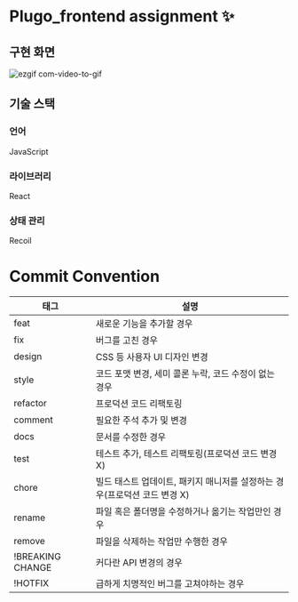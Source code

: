 # Plugo_frontend assignment ✨

## 구현 화면
![ezgif com-video-to-gif](https://github.com/O3Olivia/plugo/assets/87024040/11da4039-cf6c-40db-8734-8e6540096af0)

## 기술 스택

### 언어

JavaScript 

### 라이브러리

React

### 상태 관리

Recoil

# Commit Convention

| 태그             | 설명                                                                      |
| ---------------- | ------------------------------------------------------------------------- |
| feat             | 새로운 기능을 추가할 경우                                                 |
| fix              | 버그를 고친 경우                                                          |
| design           | CSS 등 사용자 UI 디자인 변경                                              |
| style            | 코드 포맷 변경, 세미 콜론 누락, 코드 수정이 없는 경우                     |
| refactor         | 프로덕션 코드 리팩토링                                                    |
| comment          | 필요한 주석 추가 및 변경                                                  |
| docs             | 문서를 수정한 경우                                                        |
| test             | 테스트 추가, 테스트 리팩토링(프로덕션 코드 변경 X)                        |
| chore            | 빌드 태스트 업데이트, 패키지 매니저를 설정하는 경우(프로덕션 코드 변경 X) |
| rename           | 파일 혹은 폴더명을 수정하거나 옮기는 작업만인 경우                        |
| remove           | 파일을 삭제하는 작업만 수행한 경우                                        |
| !BREAKING CHANGE | 커다란 API 변경의 경우                                                    |
| !HOTFIX          | 급하게 치명적인 버그를 고쳐야하는 경우                                    |


